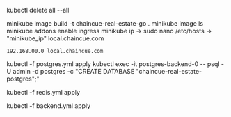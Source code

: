 kubectl delete all --all

minikube image build -t chaincue-real-estate-go .
minikube image ls
minikube addons enable ingress
minikube ip -> sudo nano /etc/hosts -> "minikube_ip" local.chaincue.com

```
192.168.00.0 local.chaincue.com
```

kubectl -f postgres.yml apply
kubectl exec -it postgres-backend-0 -- psql -U admin -d postgres -c "CREATE DATABASE \"chaincue-real-estate-postgres\";"

kubectl -f redis.yml apply

kubectl -f backend.yml apply
